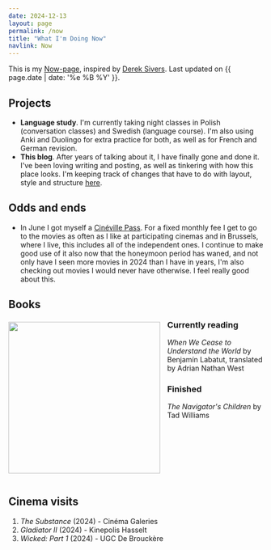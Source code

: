 ```yaml
---
date: 2024-12-13
layout: page
permalink: /now
title: "What I'm Doing Now"
navlink: Now
---
```

This is my [Now-page](https://nownownow.com/about), inspired by [Derek Sivers](https://sive.rs/). Last updated on {{ page.date | date: '%e %B %Y' }}.

## Projects

- **Language study**. I'm currently taking night classes in Polish (conversation classes) and Swedish (language course). I'm also using Anki and Duolingo for extra practice for both, as well as for French and German revision.
- **This blog**. After years of talking about it, I have finally gone and done it. I've been loving writing and posting, as well as tinkering with how this place looks. I'm keeping track of changes that have to do with layout, style and structure [here]({{site.baseurl}}/changelog).

## Odds and ends
- In June I got myself a [Cinéville Pass](https://cinevillepass.be/en-BE). For a fixed monthly fee I get to go to the movies as often as I like at participating cinemas and in Brussels, where I live, this includes all of the independent ones. I continue to make good use of it also now that the honeymoon period has waned, and not only have I seen more movies in 2024 than I have in years, I'm also checking out movies I would never have otherwise. I feel really good about this.

## Books

<div style="display: flex;">
  <img src="{{site.baseurl}}/docs/assets/images/cease.jpg" style="height: 300px; vertical-align: top; margin: 0.3em 1em 1em 0;" />
  <div>
    <h3 style="margin-top: 0px;">Currently reading</h3>
    <p><i>When We Cease to Understand the World</i> by Benjamín Labatut, translated by Adrian Nathan West</p>
    <h3>Finished</h3>
    <p><i>The Navigator's Children</i> by Tad Williams</p>
  </div>
</div>


## Cinema visits
1. _The Substance_ (2024) - Cinéma Galeries
2. _Gladiator II_ (2024) - Kinepolis Hasselt
3. _Wicked: Part 1_ (2024) - UGC De Brouckère
